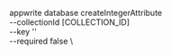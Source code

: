 appwrite database createIntegerAttribute \
        --collectionId [COLLECTION_ID] \
        --key '' \
        --required false \




